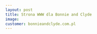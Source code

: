 ```yaml
---
layout: post
title: Strona WWW dla Bonnie and Clyde
image: 
customer: bonnieandclyde.com.pl
---
```

